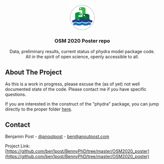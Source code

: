<!-- PROJECT LOGO -->
<br />
<p align="center">
  <a href="https://github.com/ben1post/BennyPhD/tree/master/OSM2020_poster">
    <img src="03Model/firstlogo_snakesoffaplane-1.png" alt="Logo" width="80" height="80">
  </a>

  <h3 align="center">OSM 2020 Poster repo </h3>

  <p align="center">
    Data, preliminary results, current status of phydra model package code.  
  <br />
  All in the spirit of open science, openly accessible to all. 
    <br />
  </p>
</p>



<!-- ABOUT THE PROJECT -->
## About The Project

As this is a work in progress, please excuse the (as of yet) not well documented state of the code. Please contact me if you have specific questions.

If you are interested in the construct of the "phydra" package, you can jump directly to the proper folder <a href="https://github.com/ben1post/BennyPhD/tree/master/OSM2020_poster/03Model/phydra_OSM/phydra">here</a>.


<!-- CONTACT -->
## Contact

Benjamin Post - [@anoutpost](https://twitter.com/anoutpost) - ben@anoutpost.com

Project Link: [https://github.com/ben1post/BennyPhD/tree/master/OSM2020_poster](https://github.com/ben1post/BennyPhD/tree/master/OSM2020_poster)

